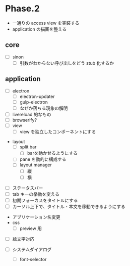 Phase.2
=======

* 一通りの access view を実装する
* application の描画を整える




core
----

* [ ] sinon
	* [ ] 引数がわからない呼び出しをどう stub 化するか

application
-----------

* [ ] electron
	* [ ] electron-updater
	* [ ] gulp-electron
	* [ ] なぜか落ちる現象の解明
* [ ] livereload 的なもの
* [ ] browserify?
* [ ] view
	* [ ] view を独立したコンポーネントにする
* layout
    * [ ] split bar
        * [ ] barを動かせるようにする
    * [ ] pane を動的に構成する
	* [ ] layout manager
		* [ ] 縦
		* [ ] 横
* [ ] ステータスバー
* [ ] tab キーの挙動を変える
* [ ] 初期フォーカスをタイトルにする
* [ ] カーソル上下で、タイトル・本文を移動できるようにする
* アプリケーション名変更
* css
	- [ ] preview 用
* [ ] 絵文字対応

* [ ] システムダイアログ
	- [ ] font-selector
